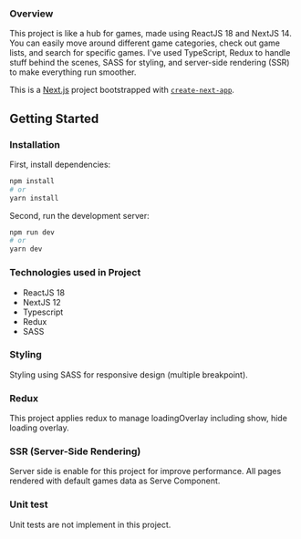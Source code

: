 ### Overview
This project is like a hub for games, made using ReactJS 18 and NextJS 14. You can easily move around different game categories, check out game lists, and search for specific games. I've used TypeScript, Redux to handle stuff behind the scenes, SASS for styling, and server-side rendering (SSR) to make everything run smoother.

This is a [Next.js](https://nextjs.org/) project bootstrapped with [`create-next-app`](https://github.com/vercel/next.js/tree/canary/packages/create-next-app).

## Getting Started
### Installation
First, install dependencies:

```bash
npm install
# or
yarn install
```

Second, run the development server:

```bash
npm run dev
# or
yarn dev
```

### Technologies used in Project
- ReactJS 18
- NextJS 12
- Typescript
- Redux
- SASS

### Styling
Styling using SASS for responsive design (multiple breakpoint).

### Redux
This project applies redux to manage loadingOverlay including show, hide loading overlay.

### SSR (Server-Side Rendering)
Server side is enable for this project for improve performance. All pages rendered with default games data as Serve Component.

### Unit test
Unit tests are not implement in this project. 
